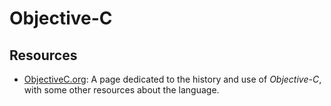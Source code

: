 Objective-C
===========

Resources
---------

 - [ObjectiveC.org](http://objectivec.org/):
   A page dedicated to the history and use of _Objective-C_, with some other
   resources about the language.

